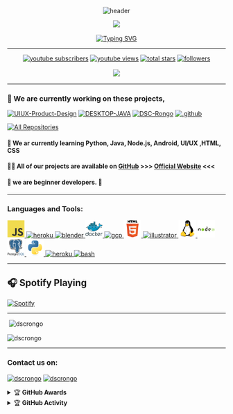 
<div align="center">
    
![header](https://capsule-render.vercel.app/api?type=waving&color=random&text=We%20are%20%20Rongo%20University%20Developers&desc=Welcome%20To%20our%20Club&animation=twinkling&fontSize=40&fontAlign=50&fontAlignY=20&descSize=20&descAlign=50&height=180&descAlignY=45) 


<img src="https://github.com/krakinz/krakinz/blob/main/krakinz.gif" width="200">


[![Typing SVG](https://readme-typing-svg.herokuapp.com?color=F763A8C7&multiline=true&lines=Google+Developers(since+2019);Home+of+AI+Coding+and+development;The+DSC+owners.+We+are+Region)](https://git.io/typing-svg) </div>
     
</div>

  ---  
<p align="center">
  <a href="XXXXX?sub_confirmation=1">
    <img alt="youtube subscribers" title="Subscribe to our YouTube channel" src="https://custom-icon-badges.herokuapp.com/youtube/channel/subscribers/xxxxxxx?color=%23E05D44&label=SUBSCRIBE&logo=video&logoColor=white&style=for-the-badge&labelColor=CE4630"/></a> 
  <a href="xxxxxx">
    <img alt="youtube views" title="YouTube views" src="https://custom-icon-badges.herokuapp.com/youtube/channel/views/xxxxxxx?color=%23E1AD0E&logo=video&logoColor=white&style=for-the-badge&labelColor=C79600"/></a> 
  <a href="https://github.com/DSCRongo?tab=repositories&sort=stargazers">
    <img alt="total stars" title="Total stars on GitHub" src="https://custom-icon-badges.herokuapp.com/badge/dynamic/json?logo=star&color=55960c&labelColor=488207&label=Stars&style=for-the-badge&query=%24.stars&url=https://api.github-star-counter.workers.dev/user/DSCRongo"/></a>
  <a href="https://github.com/DSCRongo?tab=followers">
    <img alt="followers" title="Follow us on Github" src="https://custom-icon-badges.herokuapp.com/github/followers/DSCRongo?color=236ad3&labelColor=1155ba&style=for-the-badge&logo=person-add&label=Follow&logoColor=white"/></a>
    </br></br>
  <a href="https://github.com/DSCRongo/UIUX-Product-Design">
    <img src="https://komarev.com/ghpvc/?username=dscrongo&label=Profile%20views&color=brightgreen&label=Profile+Views&style=plastic">
  </a>
  
</p>


---
### 🔭 We are currently working on these projects,

<p align="left">
  <a href="https://github.com/dscrongo/UIUX-Product-Design"><img width="282" src="https://denvercoder1-github-readme-stats.vercel.app/api/pin/?username=dscrongo&repo=UIUX-Product-Design&theme=highcontrast&bg_color=1F222E&title_color=CEFF00&icon_color=F8D866&hide_border=false&show_icons=true" alt="UIUX-Product-Design"></a>
  <a href="https://github.com/dscrongo/UIUX-Product-Design"><img width="282" src="https://denvercoder1-github-readme-stats.vercel.app/api/pin/?username=dscrongo&repo=DESKTOP-JAVA&theme=highcontrast&bg_color=1F222E&title_color=CEFF00&icon_color=F8D866&hide_border=false&show_icons=true" alt="DESKTOP-JAVA"></a>
    <a href="https://github.com/dscrongo/DSC-Rongo"><img width="282" src="https://denvercoder1-github-readme-stats.vercel.app/api/pin/?username=dscrongo&repo=DSC-Rongo&theme=highcontrast&bg_color=1F222E&title_color=CEFF00&icon_color=F8D866&hide_border=false&show_icons=true" alt="DSC-Rongo"></a>
<a href="https://github.com/dscrongo/.github"><img width="282" src="https://denvercoder1-github-readme-stats.vercel.app/api/pin/?username=dscrongo&repo=.github&theme=highcontrast&bg_color=1F222E&title_color=CEFF00&icon_color=F8D866&hide_border=false&show_icons=true" alt=".github"></a>
</p>
<p align="left">
  <a href="https://github.com/dscrongo?tab=repositories&sort=stargazers"><img alt="All Repositories" title="All Repositories" src="https://custom-icon-badges.herokuapp.com/badge/-All%20Repos-2962FF?style=for-the-badge&logoColor=white&logo=repo"/></a>
</p>

#### 🌱 We ar currently learning **Python, Java, Node.js, Android, UI/UX ,HTML, CSS**

#### 👨‍💻 All of our projects are available on [GitHub](https://github.com/dscrongo) >>> [Official Website](https://dscrongo.repl.co) <<<

#### 💫 **we are beginner developers. 🌆**
---
<h3 align="left">Languages and Tools:</h3>
<p align="left"> <a href="https://developer.mozilla.org/en-US/docs/Web/JavaScript" target="_blank"> <img src="https://raw.githubusercontent.com/devicons/devicon/master/icons/javascript/javascript-original.svg" alt="javascript" width="40" height="40"/> </a><a href="https://heroku.com" target="_blank"> <img src="https://www.vectorlogo.zone/logos/heroku/heroku-icon.svg" alt="heroku" width="40" height="40"/> </a> <a href="https://www.blender.org/" target="_blank"> <img src="https://download.blender.org/branding/community/blender_community_badge_white.svg" alt="blender" width="40" height="40"/> </a> <a href="https://www.docker.com/" target="_blank"> <img src="https://raw.githubusercontent.com/devicons/devicon/master/icons/docker/docker-original-wordmark.svg" alt="docker" width="40" height="40"/> </a> <a href="https://cloud.google.com" target="_blank"> <img src="https://www.vectorlogo.zone/logos/google_cloud/google_cloud-icon.svg" alt="gcp" width="40" height="40"/> </a> <a href="https://www.w3.org/html/" target="_blank"> <img src="https://raw.githubusercontent.com/devicons/devicon/master/icons/html5/html5-original-wordmark.svg" alt="html5" width="40" height="40"/> </a> <a href="https://www.adobe.com/in/products/illustrator.html" target="_blank"> <img src="https://www.vectorlogo.zone/logos/adobe_illustrator/adobe_illustrator-icon.svg" alt="illustrator" width="40" height="40"/> </a> <a href="https://www.linux.org/" target="_blank"> <img src="https://raw.githubusercontent.com/devicons/devicon/master/icons/linux/linux-original.svg" alt="linux" width="40" height="40"/> </a> <a href="https://nodejs.org" target="_blank"> <img src="https://raw.githubusercontent.com/devicons/devicon/master/icons/nodejs/nodejs-original-wordmark.svg" alt="nodejs" width="40" height="40"/> </a> <a href="https://www.postgresql.org" target="_blank"> <img src="https://raw.githubusercontent.com/devicons/devicon/master/icons/postgresql/postgresql-original-wordmark.svg" alt="postgresql" width="40" height="40"/> </a> <a href="https://www.python.org" target="_blank"> <img src="https://raw.githubusercontent.com/devicons/devicon/master/icons/python/python-original.svg" alt="python" width="40" height="40"/> </a><a href="https://replit.com/~" target="_blank"> <img src="https://www.vectorlogo.zone/logos/replit/replit-ar21.svg" alt="heroku" /> </a> <a href="https://www.gnu.org/software/bash/" target="_blank"> <img src="https://www.vectorlogo.zone/logos/gnu_bash/gnu_bash-icon.svg" alt="bash" width="40" height="40"/> </a> </p>

---
## 🎧 Spotify Playing

[![Spotify](https://black-amda.vercel.app/api/spotify)](https://open.spotify.com/user/xvmpnf2fcijmkmguddoe5ub73)

---

<p>&nbsp;<img align="center" src="https://github-readme-stats.vercel.app/api?username=dscrongoshow_icons=true&theme=highcontrast" alt="dscrongo" /></p>

<p><img align="center" src="https://github-readme-streak-stats.herokuapp.com/?user=dscrongo&theme=highcontrast" alt="dscrongo" /></p>
</details>

---
<h3 align="left">Contact us on:</h3>
<p align="left">
<a href="https://www.instagram.com/dscrongo/" target="blank"><img align="center" src="https://cdn.jsdelivr.net/npm/simple-icons@3.0.1/icons/instagram.svg" alt="dscrongo" height="30" width="40" /></a>
<a href="https://www.reddit.com/user/dscrongo" target="blank"><img align="center" src="https://cdn.jsdelivr.net/npm/simple-icons@3.0.1/icons/reddit.svg" alt="dscrongo" height="30" width="40" /></a>
</p>

<details>
    <summary>&#127942 <b>GitHub Awards</b></summary><br/>

![Github Trophy](https://github-profile-trophy.vercel.app/?username=dscrongo)

</details>

<details>
    <summary>&#127942 <b>GitHub Activity</b></summary><br/>

![Metrics](https://metrics.lecoq.io/dscrongo?template=classic&followup=1&isocalendar=1&languages=1&isocalendar.duration=half-year&config.timezone=KenyaStandardTime%2FNairobi)

[![News](https://github-readme-stats.vercel.app/api/pin/?username=dscrongo&theme=highcontrast&repo=UIUX-Product-Design)](https://github.com/dscrongo/UIUX-Product-Design)

</details>


<img src="/print/ru.png" width=100% height=5px>
